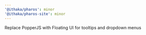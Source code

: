 ```yaml
---
'@ithaka/pharos': minor
'@ithaka/pharos-site': minor
---
```


Replace PopperJS with Floating UI for tooltips and dropdown menus
